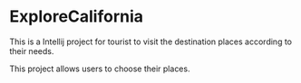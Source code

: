# ExploreCalifornia
This is a Intellij project for tourist to visit the destination places according to their needs.

This project allows users to choose their places.
